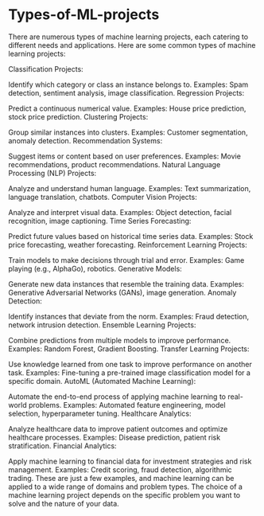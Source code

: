 # Types-of-ML-projects


 There are numerous types of machine learning projects, each catering to different needs and applications. Here are some common types of machine learning projects:

Classification Projects:

Identify which category or class an instance belongs to.
Examples: Spam detection, sentiment analysis, image classification.
Regression Projects:

Predict a continuous numerical value.
Examples: House price prediction, stock price prediction.
Clustering Projects:

Group similar instances into clusters.
Examples: Customer segmentation, anomaly detection.
Recommendation Systems:

Suggest items or content based on user preferences.
Examples: Movie recommendations, product recommendations.
Natural Language Processing (NLP) Projects:

Analyze and understand human language.
Examples: Text summarization, language translation, chatbots.
Computer Vision Projects:

Analyze and interpret visual data.
Examples: Object detection, facial recognition, image captioning.
Time Series Forecasting:

Predict future values based on historical time series data.
Examples: Stock price forecasting, weather forecasting.
Reinforcement Learning Projects:

Train models to make decisions through trial and error.
Examples: Game playing (e.g., AlphaGo), robotics.
Generative Models:

Generate new data instances that resemble the training data.
Examples: Generative Adversarial Networks (GANs), image generation.
Anomaly Detection:

Identify instances that deviate from the norm.
Examples: Fraud detection, network intrusion detection.
Ensemble Learning Projects:

Combine predictions from multiple models to improve performance.
Examples: Random Forest, Gradient Boosting.
Transfer Learning Projects:

Use knowledge learned from one task to improve performance on another task.
Examples: Fine-tuning a pre-trained image classification model for a specific domain.
AutoML (Automated Machine Learning):

Automate the end-to-end process of applying machine learning to real-world problems.
Examples: Automated feature engineering, model selection, hyperparameter tuning.
Healthcare Analytics:

Analyze healthcare data to improve patient outcomes and optimize healthcare processes.
Examples: Disease prediction, patient risk stratification.
Financial Analytics:

Apply machine learning to financial data for investment strategies and risk management.
Examples: Credit scoring, fraud detection, algorithmic trading.
These are just a few examples, and machine learning can be applied to a wide range of domains and problem types. The choice of a machine learning project depends on the specific problem you want to solve and the nature of your data.





